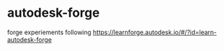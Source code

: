 # autodesk-forge
forge experiements following https://learnforge.autodesk.io/#/?id=learn-autodesk-forge

